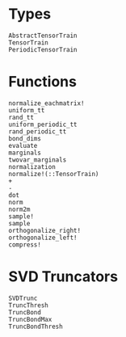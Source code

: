 # Types

```@docs
AbstractTensorTrain
TensorTrain
PeriodicTensorTrain
```

# Functions
```@docs
normalize_eachmatrix!
uniform_tt
rand_tt
uniform_periodic_tt
rand_periodic_tt
bond_dims
evaluate
marginals
twovar_marginals
normalization
normalize!(::TensorTrain)
+
-
dot
norm
norm2m
sample!
sample
orthogonalize_right!
orthogonalize_left!
compress!
```

# SVD Truncators
```@docs
SVDTrunc
TruncThresh
TruncBond
TruncBondMax
TruncBondThresh
```